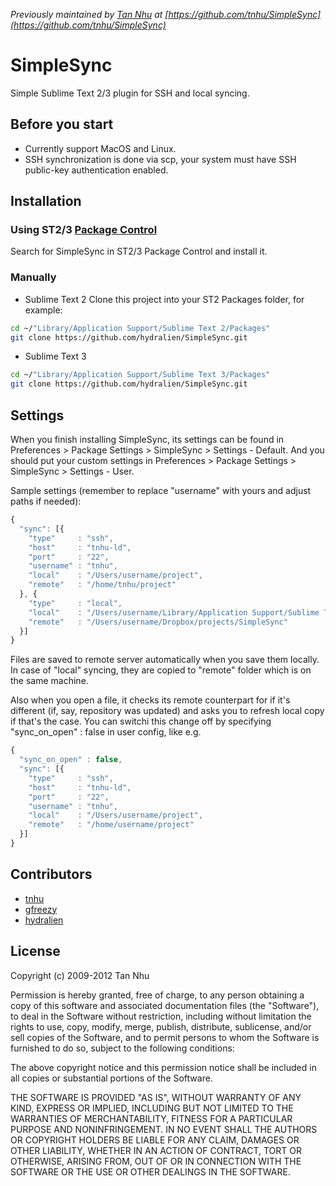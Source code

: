 *Previously maintained by [Tan Nhu](https://github.com/tnhu) at [https://github.com/tnhu/SimpleSync](https://github.com/tnhu/SimpleSync)*

# SimpleSync

Simple Sublime Text 2/3 plugin for SSH and local syncing.

## Before you start

- Currently support MacOS and Linux.
- SSH synchronization is done via scp, your system must have SSH public-key authentication enabled.

## Installation

### Using ST2/3 [Package Control](https://packagecontrol.io/installation)

Search for SimpleSync in ST2/3 Package Control and install it.


### Manually

* Sublime Text 2
Clone this project into your ST2 Packages folder, for example:

``` bash
cd ~/"Library/Application Support/Sublime Text 2/Packages"
git clone https://github.com/hydralien/SimpleSync.git
```

* Sublime Text 3

``` bash
cd ~/"Library/Application Support/Sublime Text 3/Packages"
git clone https://github.com/hydralien/SimpleSync.git
```

## Settings

When you finish installing SimpleSync, its settings can be found in Preferences > Package Settings > SimpleSync > Settings - Default.
And you should put your custom settings in Preferences > Package Settings > SimpleSync > Settings - User.

Sample settings (remember to replace "username" with yours and adjust paths if needed):

``` javascript
{
  "sync": [{
    "type"     : "ssh",
    "host"     : "tnhu-ld",
    "port"     : "22",
    "username" : "tnhu",
    "local"    : "/Users/username/project",
    "remote"   : "/home/tnhu/project"
  }, {
    "type"     : "local",
    "local"    : "/Users/username/Library/Application Support/Sublime Text 2/Packages/SimpleSync",
    "remote"   : "/Users/username/Dropbox/projects/SimpleSync"
  }]
}
```

Files are saved to remote server automatically when you save them locally. In case of "local" syncing, they are copied to "remote" folder which is on the same machine.

Also when you open a file, it checks its remote counterpart for if it's different (if, say, repository was updated) and asks you to refresh local copy if that's the case. You can switchi this change off by specifying "sync_on_open" : false in user config, like e.g.

``` javascript
{
  "sync_on_open" : false,
  "sync": [{
    "type"     : "ssh",
    "host"     : "tnhu-ld",
    "port"     : "22",
    "username" : "tnhu",
    "local"    : "/Users/username/project",
    "remote"   : "/home/username/project"
  }]
}
```

## Contributors

* [tnhu](https://github.com/tnhu)
* [gfreezy](https://github.com/gfreezy)
* [hydralien](https://github.com/hydralien/SimpleSync)

## License

Copyright (c) 2009-2012 Tan Nhu

Permission is hereby granted, free of charge, to any person obtaining a copy of this software and associated documentation files (the "Software"), to deal in the Software without restriction, including without limitation the rights to use, copy, modify, merge, publish, distribute, sublicense, and/or sell copies of the Software, and to permit persons to whom the Software is furnished to do so, subject to the following conditions:

The above copyright notice and this permission notice shall be included in all copies or substantial portions of the Software.

THE SOFTWARE IS PROVIDED "AS IS", WITHOUT WARRANTY OF ANY KIND, EXPRESS OR IMPLIED, INCLUDING BUT NOT LIMITED TO THE WARRANTIES OF MERCHANTABILITY, FITNESS FOR A PARTICULAR PURPOSE AND NONINFRINGEMENT. IN NO EVENT SHALL THE AUTHORS OR COPYRIGHT HOLDERS BE LIABLE FOR ANY CLAIM, DAMAGES OR OTHER LIABILITY, WHETHER IN AN ACTION OF CONTRACT, TORT OR OTHERWISE, ARISING FROM, OUT OF OR IN CONNECTION WITH THE SOFTWARE OR THE USE OR OTHER DEALINGS IN THE SOFTWARE.
